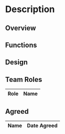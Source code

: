 # Description


## Overview


## Functions


## Design


## Team Roles
| Role           | Name             |
| :---           | :---             |


## Agreed
| Name             | Date Agreed |
| :---             | :---        |

